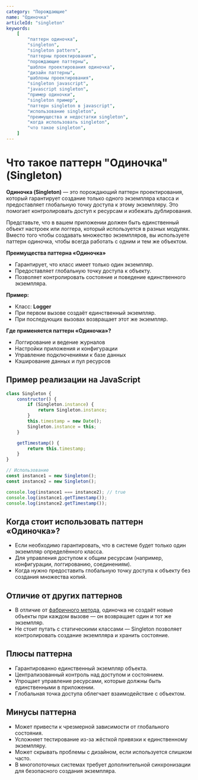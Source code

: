 ```yaml
---
category: "Порождающие"
name: "Одиночка"
articleId: "singleton"
keywords:
    [
        "паттерн одиночка",
        "singleton",
        "singleton pattern",
        "паттерны проектирования",
        "порождающие паттерны",
        "шаблон проектирования одиночка",
        "дизайн паттерны",
        "шаблоны проектирования",
        "singleton javascript",
        "javascript singleton",
        "пример одиночки",
        "singleton пример",
        "паттерн singleton в javascript",
        "использование singleton",
        "преимущества и недостатки singleton",
        "когда использовать singleton",
        "что такое singleton",
    ]
---
```


# Что такое паттерн **"Одиночка" (Singleton)**

**Одиночка (Singleton)** — это порождающий паттерн проектирования, который гарантирует создание только одного экземпляра класса и предоставляет глобальную точку доступа к этому экземпляру. Это помогает контролировать доступ к ресурсам и избежать дублирования.

Представьте, что в вашем приложении должен быть единственный объект настроек или логгера, который используется в разных модулях. Вместо того чтобы создавать множество экземпляров, вы используете паттерн одиночка, чтобы всегда работать с одним и тем же объектом.

**Преимущества паттерна «Одиночка»**

- Гарантирует, что класс имеет только один экземпляр.
- Предоставляет глобальную точку доступа к объекту.
- Позволяет контролировать состояние и поведение единственного экземпляра.

**Пример:**

- Класс: **Logger**
- При первом вызове создаёт единственный экземпляр.
- При последующих вызовах возвращает этот же экземпляр.

**Где применяется паттерн «Одиночка»?**

- Логгирование и ведение журналов
- Настройки приложения и конфигурации
- Управление подключениями к базе данных
- Кэширование данных и пул ресурсов

## Пример реализации на JavaScript

```javascript
class Singleton {
    constructor() {
        if (Singleton.instance) {
            return Singleton.instance;
        }
        this.timestamp = new Date();
        Singleton.instance = this;
    }

    getTimestamp() {
        return this.timestamp;
    }
}

// Использование
const instance1 = new Singleton();
const instance2 = new Singleton();

console.log(instance1 === instance2); // true
console.log(instance1.getTimestamp());
console.log(instance2.getTimestamp());
```

## Когда стоит использовать паттерн «Одиночка»?

- Если необходимо гарантировать, что в системе будет только один экземпляр определённого класса.
- Для управления доступом к общим ресурсам (например, конфигурации, логгированию, соединениям).
- Когда нужно предоставить глобальную точку доступа к объекту без создания множества копий.

## Отличие от других паттернов

- В отличие от [фабричного метода]({{factoryMethod}}), одиночка не создаёт новые объекты при каждом вызове — он возвращает один и тот же экземпляр.
- Не стоит путать с статическими классами — Singleton позволяет контролировать создание экземпляра и хранить состояние.

## Плюсы паттерна

- Гарантированно единственный экземпляр объекта.
- Централизованный контроль над доступом и состоянием.
- Упрощает управление ресурсами, которые должны быть единственными в приложении.
- Глобальная точка доступа облегчает взаимодействие с объектом.

## Минусы паттерна

- Может привести к чрезмерной зависимости от глобального состояния.
- Усложняет тестирование из-за жёсткой привязки к единственному экземпляру.
- Может скрывать проблемы с дизайном, если используется слишком часто.
- В многопоточных системах требует дополнительной синхронизации для безопасного создания экземпляра.
